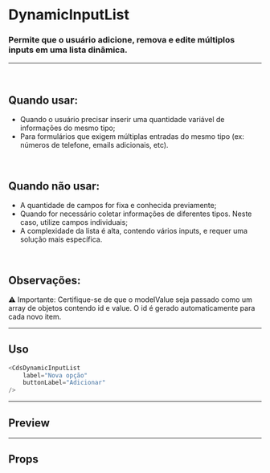 # DynamicInputList

### Permite que o usuário adicione, remova e edite múltiplos inputs em uma lista dinâmica.
---
<br>

## Quando usar:
- Quando o usuário precisar inserir uma quantidade variável de informações do mesmo tipo;
- Para formulários que exigem múltiplas entradas do mesmo tipo (ex: números de telefone, emails adicionais, etc).

<br>

## Quando não usar:
- A quantidade de campos for fixa e conhecida previamente;
- Quando for necessário coletar informações de diferentes tipos. Neste caso, utilize campos individuais;
- A complexidade da lista é alta, contendo vários inputs, e requer uma solução mais específica.

<br>

## Observações:
⚠️ Importante: Certifique-se de que o modelValue seja passado como um array de objetos contendo id e value. O id é gerado automaticamente para cada novo item.

---

## Uso

```js
<CdsDynamicInputList
	label="Nova opção"
	buttonLabel="Adicionar"
/>
```

---

## Preview

<PreviewBuilder
	:args
	component="CdsDynamicInputList"
	:events
/>

---

## Props

<APITable
	name="CdsDynamicInputList"
	section="props"
/>
<br>

<script setup>
import { ref } from 'vue';
import CdsDynamicInputList from '@/components/DynamicInputList.vue';

const events = [
	'update:modelValue'
];

const args = ref({
	label: 'Adicione opções',
	inputLabel: 'Nova opção',
	buttonVariant: 'dark',
	buttonText: 'Adicionar',
	incrementResolver: () => ({
		label: '',
		value: Math.random(),
	}),
});
</script>
